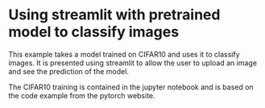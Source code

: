 # Using streamlit with pretrained model to classify images

This example takes a model trained on CIFAR10 and uses it to classify images.
It is presented using streamlit to allow the user to upload an image and
see the prediction of the model.

The CIFAR10 training is contained in the jupyter notebook and is based on the
code example from the pytorch website.
